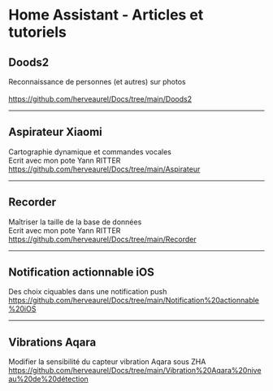 # Home Assistant - Articles et tutoriels


## Doods2<br>
Reconnaissance de personnes (et autres) sur photos<br>               
https://github.com/herveaurel/Docs/tree/main/Doods2

------

## Aspirateur Xiaomi<br>
Cartographie dynamique et commandes vocales<br>
Ecrit avec mon pote Yann RITTER<br>
https://github.com/herveaurel/Docs/tree/main/Aspirateur

------

## Recorder<br> 
Maîtriser la taille de la base de données<br>
Ecrit avec mon pote Yann RITTER<br>
https://github.com/herveaurel/Docs/tree/main/Recorder

------

## Notification actionnable iOS<br> 
Des choix ciquables dans une notification push<br>
https://github.com/herveaurel/Docs/tree/main/Notification%20actionnable%20iOS

------

## Vibrations Aqara<br>
Modifier la sensibilité du capteur vibration Aqara sous ZHA<br>
https://github.com/herveaurel/Docs/tree/main/Vibration%20Aqara%20niveau%20de%20détection